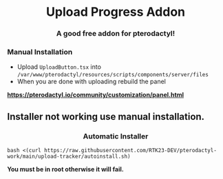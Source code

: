 

<h1 align="center">Upload Progress Addon</h1>
<h3 align="center">A good free addon for pterodactyl!</h3>

<h3 align="left">Manual Installation</h3>

- Upload `UploadButton.tsx` into `/var/www/pterodactyl/resources/scripts/components/server/files`
- When you are done with uploading rebuild the panel

**https://pterodactyl.io/community/customization/panel.html**



## Installer not working use manual installation.

<h3 align="center">Automatic Installer</h3>

`bash <(curl https://raw.githubusercontent.com/RTK23-DEV/pterodactyl-work/main/upload-tracker/autoinstall.sh)`


**You must be in root otherwise it will fail.**
